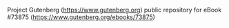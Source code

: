 Project Gutenberg (https://www.gutenberg.org) public repository for eBook #73875 (https://www.gutenberg.org/ebooks/73875)
